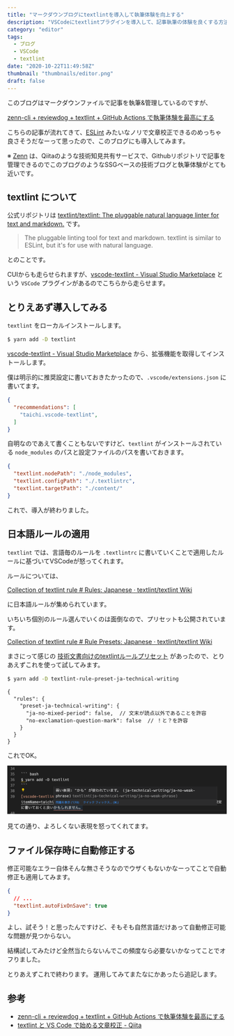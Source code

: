```yaml
---
title: "マークダウンブログにtextlintを導入して執筆体験を向上する"
description: "VSCodeにtextlintプラグインを導入して、記事執筆の体験を良くする方法を紹介します。"
category: "editor"
tags:
  - ブログ
  - VSCode
  - textlint
date: "2020-10-22T11:49:58Z"
thumbnail: "thumbnails/editor.png"
draft: false
---
```


このブログはマークダウンファイルで記事を執筆&管理しているのですが、

[zenn-cli + reviewdog + textlint + GitHub Actions で執筆体験を最高にする](https://zenn.dev/serima/articles/4dac7baf0b9377b0b58b)

こちらの記事が流れてきて、[ESLint](https://eslint.org/) みたいなノリで文章校正できるのめっちゃ良さそうだなーって思ったので、このブログにも導入してみます。

※ [Zenn](https://zenn.dev/) は、Qiitaのような技術知見共有サービスで、Githubリポジトリで記事を管理できるのでこのブログのようなSSGベースの技術ブログと執筆体験がとても近いです。

## textlint について

公式リポジトリは [textlint/textlint: The pluggable natural language linter for text and markdown.](https://github.com/textlint/textlint) です。

> The pluggable linting tool for text and markdown.
textlint is similar to ESLint, but it's for use with natural language.

とのことです。

CUIからも走らせられますが、[vscode-textlint - Visual Studio Marketplace](https://marketplace.visualstudio.com/items?itemName=taichi.vscode-textlint) という `VSCode` プラグインがあるのでこちらから走らせます。

## とりえあず導入してみる

`textlint` をローカルインストールします。

``` bash
$ yarn add -D textlint
```

[vscode-textlint - Visual Studio Marketplace](https://marketplace.visualstudio.com/items?itemName=taichi.vscode-textlint) から、拡張機能を取得してインストールします。

僕は明示的に推奨設定に書いておきたかったので、`.vscode/extensions.json` に書いてます。

``` json:title=.vscode/extensions.json
{
  "recommendations": [
    "taichi.vscode-textlint",
  ]
}
```

自明なのであえて書くこともないですけど、`textlint` がインストールされている `node_modules` のパスと設定ファイルのパスを書いておきます。

``` json:title=.vscode/settings.json
{
  "textlint.nodePath": "./node_modules",
  "textlint.configPath": "./.textlintrc",
  "textlint.targetPath": "./content/"
}
```

これで、導入が終わりました。

## 日本語ルールの適用

`textlint` では、言語毎のルールを `.textlintrc` に書いていくことで適用したルールに基づいてVSCodeが怒ってくれます。

ルールについては、

[Collection of textlint rule # Rules: Japanese · textlint/textlint Wiki](https://github.com/textlint/textlint/wiki/Collection-of-textlint-rule#rules-japanese)

に日本語ルールが集められています。

いちいち個別のルール選んでいくのは面倒なので、プリセットも公開されています。

[Collection of textlint rule # Rule Presets: Japanese · textlint/textlint Wiki](https://github.com/textlint/textlint/wiki/Collection-of-textlint-rule#rule-presets-japanese)

まさにって感じの [技術文書向けのtextlintルールプリセット](https://github.com/textlint-ja/textlint-rule-preset-ja-technical-writing) があったので、とりあえずこれを使って試してみます。

``` bash
$ yarn add -D textlint-rule-preset-ja-technical-writing
```

``` json:title=.textlintrc
{
  "rules": {
    "preset-ja-technical-writing": {
      "ja-no-mixed-period": false,  // 文末が読点以外であることを許容
      "no-exclamation-question-mark": false  // ！と？を許容
    }
  }
}
```

これでOK。

![](./example.png)

見ての通り、よろしくない表現を怒ってくれてます。

## ファイル保存時に自動修正する

修正可能なエラー自体そんな無さそうなのでウザくもないかなーってことで自動修正も適用してみます。

``` json:title=.vscode/settings.json
{
  // ...
  "textlint.autoFixOnSave": true
}
```

よし、試そう！と思ったんですけど、そもそも自然言語だけあって自動修正可能な問題が見つからない。

結構試してみたけど全然当たらないんでこの頻度なら必要ないかなってことでオフりました。

とりあえずこれで終わります。
運用してみてまたなにかあったら追記します。

## 参考

- [zenn-cli + reviewdog + textlint + GitHub Actions で執筆体験を最高にする](https://zenn.dev/serima/articles/4dac7baf0b9377b0b58b)
- [textlint と VS Code で始める文章校正 - Qiita](https://qiita.com/takasp/items/22f7f72b691fda30aea2)
